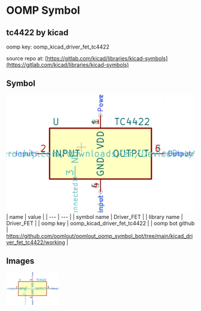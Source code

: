 # OOMP Symbol  
## tc4422  by kicad  
  
oomp key: oomp_kicad_driver_fet_tc4422  
  
source repo at: [https://gitlab.com/kicad/libraries/kicad-symbols](https://gitlab.com/kicad/libraries/kicad-symbols)  
## Symbol  
  
[![working.png](working_600.png)](working.png)  
| name | value | 
| --- | --- | 
| symbol name | Driver_FET | 
| library name | Driver_FET | 
| oomp key | oomp_kicad_driver_fet_tc4422 | 
| oomp bot github | https://github.com/oomlout/oomlout_oomp_symbol_bot/tree/main/kicad_driver_fet_tc4422/working | 
## Images  
  
[![working.png](working_140.png)](working.png)  
